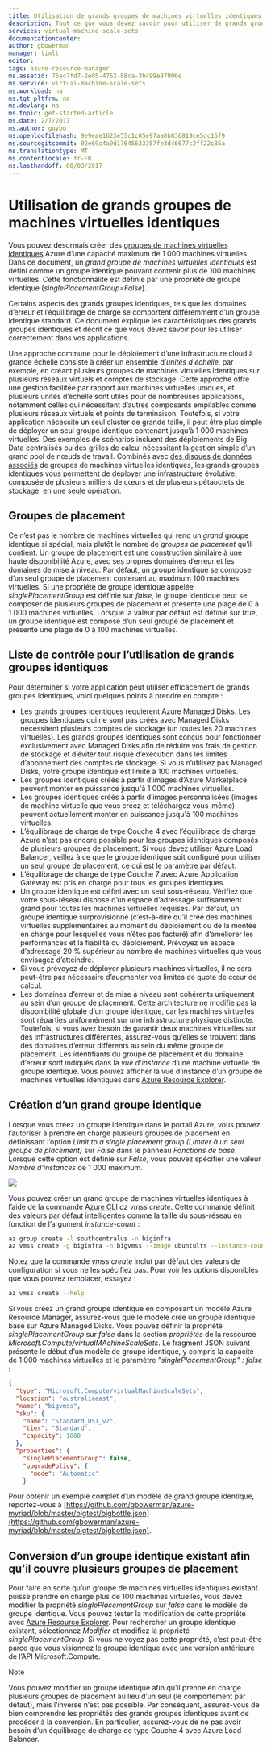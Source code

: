 ```yaml
---
title: Utilisation de grands groupes de machines virtuelles identiques Azure | Microsoft Docs
description: Tout ce que vous devez savoir pour utiliser de grands groupes de machines virtuelles identiques Azure
services: virtual-machine-scale-sets
documentationcenter: 
author: gbowerman
manager: timlt
editor: 
tags: azure-resource-manager
ms.assetid: 76ac7fd7-2e05-4762-88ca-3b499e87906e
ms.service: virtual-machine-scale-sets
ms.workload: na
ms.tgt_pltfrm: na
ms.devlang: na
ms.topic: get-started-article
ms.date: 2/7/2017
ms.author: guybo
ms.openlocfilehash: 9e9eae1623e55c1c05e97aa0b836819ce5dc16f9
ms.sourcegitcommit: 02e69c4a9d17645633357fe3d46677c2ff22c85a
ms.translationtype: MT
ms.contentlocale: fr-FR
ms.lasthandoff: 08/03/2017
---
```

# <a name="working-with-large-virtual-machine-scale-sets"></a>Utilisation de grands groupes de machines virtuelles identiques
Vous pouvez désormais créer des [groupes de machines virtuelles identiques](/azure/virtual-machine-scale-sets/) Azure d’une capacité maximum de 1 000 machines virtuelles. Dans ce document, un _grand groupe de machines virtuelles identiques_ est défini comme un groupe identique pouvant contenir plus de 100 machines virtuelles. Cette fonctionnalité est définie par une propriété de groupe identique (_singlePlacementGroup=False_). 

Certains aspects des grands groupes identiques, tels que les domaines d’erreur et l’équilibrage de charge se comportent différemment d’un groupe identique standard. Ce document explique les caractéristiques des grands groupes identiques et décrit ce que vous devez savoir pour les utiliser correctement dans vos applications. 

Une approche commune pour le déploiement d’une infrastructure cloud à grande échelle consiste à créer un ensemble d’_unités d'échelle_, par exemple, en créant plusieurs 	groupes de machines virtuelles identiques sur plusieurs réseaux virtuels et comptes de stockage. Cette approche offre une gestion facilitée par rapport aux machines virtuelles uniques, et plusieurs unités d’échelle sont utiles pour de nombreuses applications, notamment celles qui nécessitent d’autres composants empilables comme plusieurs réseaux virtuels et points de terminaison. Toutefois, si votre application nécessite un seul cluster de grande taille, il peut être plus simple de déployer un seul groupe identique contenant jusqu’à 1 000 machines virtuelles. Des exemples de scénarios incluent des déploiements de Big Data centralisés ou des grilles de calcul nécessitant la gestion simple d’un grand pool de nœuds de travail. Combinés avec [des disques de données associés](virtual-machine-scale-sets-attached-disks.md) de groupes de machines virtuelles identiques, les grands groupes identiques vous permettent de déployer une infrastructure évolutive, composée de plusieurs milliers de cœurs et de plusieurs pétaoctets de stockage, en une seule opération.

## <a name="placement-groups"></a>Groupes de placement 
Ce n’est pas le nombre de machines virtuelles qui rend un _grand_ groupe identique si spécial, mais plutôt le nombre de _groupes de placement_ qu’il contient. Un groupe de placement est une construction similaire à une haute disponibilité Azure, avec ses propres domaines d’erreur et les domaines de mise à niveau. Par défaut, un groupe identique se compose d’un seul groupe de placement contenant au maximum 100 machines virtuelles. Si une propriété de groupe identique appelée _singlePlacementGroup_ est définie sur _false_, le groupe identique peut se composer de plusieurs groupes de placement et présente une plage de 0 à 1 000 machines virtuelles. Lorsque la valeur par défaut est définie sur _true_, un groupe identique est composé d’un seul groupe de placement et présente une plage de 0 à 100 machines virtuelles.

## <a name="checklist-for-using-large-scale-sets"></a>Liste de contrôle pour l’utilisation de grands groupes identiques
Pour déterminer si votre application peut utiliser efficacement de grands groupes identiques, voici quelques points à prendre en compte :

- Les grands groupes identiques requièrent Azure Managed Disks. Les groupes identiques qui ne sont pas créés avec Managed Disks nécessitent plusieurs comptes de stockage (un toutes les 20 machines virtuelles). Les grands groupes identiques sont conçus pour fonctionner exclusivement avec Managed Disks afin de réduire vos frais de gestion de stockage et d’éviter tout risque d’exécution dans les limites d’abonnement des comptes de stockage. Si vous n’utilisez pas Managed Disks, votre groupe identique est limité à 100 machines virtuelles.
- Les groupes identiques créés à partir d’images d’Azure Marketplace peuvent monter en puissance jusqu'à 1 000 machines virtuelles.
- Les groupes identiques créés à partir d’images personnalisées (images de machine virtuelle que vous créez et téléchargez vous-même) peuvent actuellement monter en puissance jusqu'à 100 machines virtuelles.
- L’équilibrage de charge de type Couche 4 avec l’équilibrage de charge Azure n’est pas encore possible pour les groupes identiques composés de plusieurs groupes de placement. Si vous devez utiliser Azure Load Balancer, veillez à ce que le groupe identique soit configuré pour utiliser un seul groupe de placement, ce qui est le paramètre par défaut.
- L’équilibrage de charge de type Couche 7 avec Azure Application Gateway est pris en charge pour tous les groupes identiques.
- Un groupe identique est défini avec un seul sous-réseau. Vérifiez que votre sous-réseau dispose d’un espace d’adressage suffisamment grand pour toutes les machines virtuelles requises. Par défaut, un groupe identique surprovisionne (c’est-à-dire qu’il crée des machines virtuelles supplémentaires au moment du déploiement ou de la montée en charge pour lesquelles vous n’êtes pas facturé) afin d’améliorer les performances et la fiabilité du déploiement. Prévoyez un espace d’adressage 20 % supérieur au nombre de machines virtuelles que vous envisagez d’atteindre.
- Si vous prévoyez de déployer plusieurs machines virtuelles, il ne sera peut-être pas nécessaire d’augmenter vos limites de quota de cœur de calcul.
- Les domaines d’erreur et de mise à niveau sont cohérents uniquement au sein d’un groupe de placement. Cette architecture ne modifie pas la disponibilité globale d’un groupe identique, car les machines virtuelles sont réparties uniformément sur une infrastructure physique distincte. Toutefois, si vous avez besoin de garantir deux machines virtuelles sur des infrastructures différentes, assurez-vous qu’elles se trouvent dans des domaines d’erreur différents au sein du même groupe de placement. Les identifiants du groupe de placement et du domaine d’erreur sont indiqués dans la _vue d’instance_ d’une machine virtuelle de groupe identique. Vous pouvez afficher la vue d’instance d’un groupe de machines virtuelles identiques dans [Azure Resource Explorer](https://resources.azure.com/).


## <a name="creating-a-large-scale-set"></a>Création d’un grand groupe identique
Lorsque vous créez un groupe identique dans le portail Azure, vous pouvez l’autoriser à prendre en charge plusieurs groupes de placement en définissant l’option _Limit to a single placement group (Limiter à un seul groupe de placement)_ sur _False_ dans le panneau _Fonctions de base_. Lorsque cette option est définie sur _False_, vous pouvez spécifier une valeur _Nombre d’instances_ de 1 000 maximum.

![](./media/virtual-machine-scale-sets-placement-groups/portal-large-scale.png)

Vous pouvez créer un grand groupe de machines virtuelles identiques à l’aide de la commande [Azure CLI](https://github.com/Azure/azure-cli) _az vmss create_. Cette commande définit des valeurs par défaut intelligentes comme la taille du sous-réseau en fonction de l’argument _instance-count_ :

```bash
az group create -l southcentralus -n biginfra
az vmss create -g biginfra -n bigvmss --image ubuntults --instance-count 1000
```
Notez que la commande _vmss create_ inclut par défaut des valeurs de configuration si vous ne les spécifiez pas. Pour voir les options disponibles que vous pouvez remplacer, essayez :
```bash
az vmss create --help
```

Si vous créez un grand groupe identique en composant un modèle Azure Resource Manager, assurez-vous que le modèle crée un groupe identique basé sur Azure Managed Disks. Vous pouvez définir la propriété _singlePlacementGroup_ sur _false_ dans la section _propriétés_ de la ressource _Microsoft.Compute/virtualMAchineScaleSets_. Le fragment JSON suivant présente le début d’un modèle de groupe identique, y compris la capacité de 1 000 machines virtuelles et le paramètre _"singlePlacementGroup" : false_ :
```json
{
  "type": "Microsoft.Compute/virtualMachineScaleSets",
  "location": "australiaeast",
  "name": "bigvmss",
  "sku": {
    "name": "Standard_DS1_v2",
    "tier": "Standard",
    "capacity": 1000
  },
  "properties": {
    "singlePlacementGroup": false,
    "upgradePolicy": {
      "mode": "Automatic"
    }
```
Pour obtenir un exemple complet d’un modèle de grand groupe identique, reportez-vous à [https://github.com/gbowerman/azure-myriad/blob/master/bigtest/bigbottle.json](https://github.com/gbowerman/azure-myriad/blob/master/bigtest/bigbottle.json).

## <a name="converting-an-existing-scale-set-to-span-multiple-placement-groups"></a>Conversion d’un groupe identique existant afin qu’il couvre plusieurs groupes de placement
Pour faire en sorte qu’un groupe de machines virtuelles identiques existant puisse prendre en charge plus de 100 machines virtuelles, vous devez modifier la propriété _singlePlacementGroup_ sur _false_ dans le modèle de groupe identique. Vous pouvez tester la modification de cette propriété avec [Azure Resource Explorer](https://resources.azure.com/). Pour rechercher un groupe identique existant, sélectionnez _Modifier_ et modifiez la propriété _singlePlacementGroup_. Si vous ne voyez pas cette propriété, c’est peut-être parce que vous visionnez le groupe identique avec une version antérieure de l’API Microsoft.Compute.

>[!NOTE] 
Vous pouvez modifier un groupe identique afin qu’il prenne en charge plusieurs groupes de placement au lieu d’un seul (le comportement par défaut), mais l’inverse n’est pas possible. Par conséquent, assurez-vous de bien comprendre les propriétés des grands groupes identiques avant de procéder à la conversion. En particulier, assurez-vous de ne pas avoir besoin d’un équilibrage de charge de type Couche 4 avec Azure Load Balancer.


